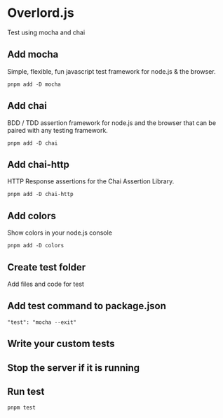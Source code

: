 # Overlord.js
Test using mocha and chai

## Add mocha
Simple, flexible, fun javascript test framework for node.js & the browser.
```
pnpm add -D mocha
```

## Add chai 
BDD / TDD assertion framework for node.js and the browser that can be paired with any testing framework.
```
pnpm add -D chai
```

## Add chai-http 
 HTTP Response assertions for the Chai Assertion Library.
```
pnpm add -D chai-http
```

## Add colors 
Show colors in your node.js console 
```
pnpm add -D colors
```

## Create test folder 
Add files and code for test

## Add test command to package.json
```
"test": "mocha --exit"
```
## Write your custom tests

## Stop the server if it is running

## Run test
```
pnpm test
```

